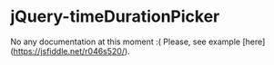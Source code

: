 # jQuery-timeDurationPicker

No any documentation at this moment :( Please, see example [here] (https://jsfiddle.net/r046s520/).
